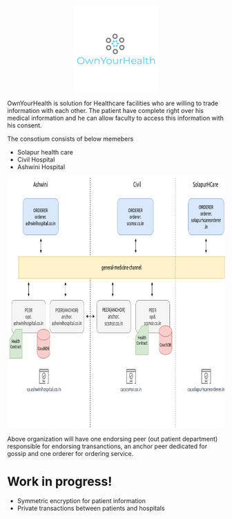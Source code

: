 
<p align="center">
  <img width="200" height="200" src="https://raw.githubusercontent.com/ashishbabar/ownyourhealth/main/logo_200x200.png">
</p>

OwnYourHealth is solution for Healthcare facilities who are willing to trade information with each other. The patient have complete right over his medical information and he can allow faculty to access this information with his consent.

The consotium consists of below memebers
  - Solapur health care
  - Civil Hospital
  - Ashwini Hospital
<p align="center">
  <img width="800" height="580" src="https://github.com/ashishbabar/ownyourhealth/blob/main/network-diagram.png">
</p>

Above organization will have one endorsing peer (out patient department) responsible for endorsing transanctions, an anchor peer dedicated for gossip and one orderer for ordering service.

# Work in progress!

  - Symmetric encryption for patient information
  - Private transactions between patients and hospitals

